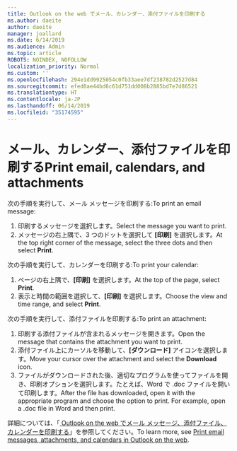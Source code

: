 ```yaml
---
title: Outlook on the web でメール、カレンダー、添付ファイルを印刷する
ms.author: daeite
author: daeite
manager: joallard
ms.date: 6/14/2019
ms.audience: Admin
ms.topic: article
ROBOTS: NOINDEX, NOFOLLOW
localization_priority: Normal
ms.custom: ''
ms.openlocfilehash: 294e1dd9925054c0fb33aee7df238782d2527d84
ms.sourcegitcommit: efed0ae44bd6c61d751dd008b2885bd7e7d86521
ms.translationtype: HT
ms.contentlocale: ja-JP
ms.lasthandoff: 06/14/2019
ms.locfileid: "35174595"
---
```

# <a name="print-email-calendars-and-attachments"></a><span data-ttu-id="d3c34-102">メール、カレンダー、添付ファイルを印刷する</span><span class="sxs-lookup"><span data-stu-id="d3c34-102">Print email, calendars, and attachments</span></span>

<span data-ttu-id="d3c34-103">次の手順を実行して、メール メッセージを印刷する:</span><span class="sxs-lookup"><span data-stu-id="d3c34-103">To print an email message:</span></span>
  
1. <span data-ttu-id="d3c34-104">印刷するメッセージを選択します。</span><span class="sxs-lookup"><span data-stu-id="d3c34-104">Select the message you want to print.</span></span>
1. <span data-ttu-id="d3c34-105">メッセージの右上隅で、3 つのドットを選択して **[印刷]** を選択します。</span><span class="sxs-lookup"><span data-stu-id="d3c34-105">At the top right corner of the message, select the three dots and then select **Print**.</span></span>

<span data-ttu-id="d3c34-106">次の手順を実行して、カレンダーを印刷する:</span><span class="sxs-lookup"><span data-stu-id="d3c34-106">To print your calendar:</span></span>

1. <span data-ttu-id="d3c34-107">ページの右上隅で、**[印刷]** を選択します。</span><span class="sxs-lookup"><span data-stu-id="d3c34-107">At the top of the page, select **Print**.</span></span>
1. <span data-ttu-id="d3c34-108">表示と時間の範囲を選択して、**[印刷]** を選択します。</span><span class="sxs-lookup"><span data-stu-id="d3c34-108">Choose the view and time range, and select **Print**.</span></span>

<span data-ttu-id="d3c34-109">次の手順を実行して、添付ファイルを印刷する:</span><span class="sxs-lookup"><span data-stu-id="d3c34-109">To print an attachment:</span></span>

1. <span data-ttu-id="d3c34-110">印刷する添付ファイルが含まれるメッセージを開きます。</span><span class="sxs-lookup"><span data-stu-id="d3c34-110">Open the message that contains the attachment you want to print.</span></span>
2. <span data-ttu-id="d3c34-111">添付ファイル上にカーソルを移動して、**[ダウンロード]** アイコンを選択します。</span><span class="sxs-lookup"><span data-stu-id="d3c34-111">Move your cursor over the attachment and select the **Download** icon.</span></span>
3. <span data-ttu-id="d3c34-p101">ファイルがダウンロードされた後、適切なプログラムを使ってファイルを開き、印刷オプションを選択します。たとえば、Word で .doc ファイルを開いて印刷します。</span><span class="sxs-lookup"><span data-stu-id="d3c34-p101">After the file has downloaded, open it with the appropriate program and choose the option to print. For example, open a .doc file in Word and then print.</span></span>

<span data-ttu-id="d3c34-114">詳細については、「[ Outlook on the web でメール メッセージ、添付ファイル、カレンダーを印刷する](https://support.office.com/article/2cf529d1-3b8f-4de2-b254-b7f870e58a2b)」を参照してください。</span><span class="sxs-lookup"><span data-stu-id="d3c34-114">To learn more, see [Print email messages, attachments, and calendars in Outlook on the web](https://support.office.com/article/2cf529d1-3b8f-4de2-b254-b7f870e58a2b).</span></span>